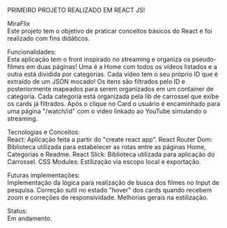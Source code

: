 PRIMEIRO PROJETO REALIZADO EM REACT JS!


MiraFlix </br>
Este projeto tem o objetivo de praticar conceitos básicos do React e foi realizado com fins didáticos.

Funcionalidades: </br>
Esta aplicação tem o front inspirado no streaming e organiza os pseudo-filmes em duas páginas! Uma é a Home com todos os vídeos listados e a outra está dividida por categorias. Cada vídeo tem o seu próprio ID que é extraído de um JSON mocado! Os itens são filtrados pelo ID e posteriormente mapeados para serem organizados em um container de categoria.
Cada categoria está organizada pela lib de carrossel que exibe os cards já filtrados. Após o clique no Card o usuário é encaminhado para uma página "/watch/id" com o vídeo linkado ao YouTube simulando o streaming.

Tecnologias e Conceitos: </br>
React: Aplicação feita a partir do "create react app".
React Router Dom: Biblioteca utilizada para estabelecer as rotas entre as páginas Home, Categorias e Readme.
React Slick: Biblioteca utilizada para aplicação do Carrossel.
CSS Modules: Estilização via escopo local e exportação.

Futuras implementações: </br>
Implementação da lógica para realização de busca dos filmes no Input de pesquisa.
Correção sutil no estado "hover" dos cards quando recebem zoom e correções de responsividade.
Melhorias gerais na estilização.

Status: </br>
Em andamento.
